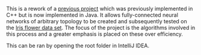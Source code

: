 This is a rework of a [previous project](https://github.com/CameronLCrawford/cpp-neural-networks) which was previously
implemented in C++ but is now implemented in Java. It allows fully-connected neural networks of arbitrary topology to be
created and subsequently tested on the [Iris flower data set](https://archive.ics.uci.edu/ml/datasets/iris). The focus
of the project is the algorithms involved in this process and a greater emphasis is placed on these over efficiency.

This can be ran by opening the root folder in IntelliJ IDEA. 